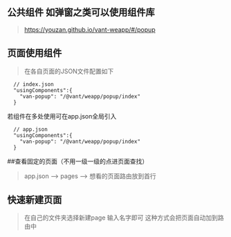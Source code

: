 ﻿## 公共组件 如弹窗之类可以使用组件库
> https://youzan.github.io/vant-weapp/#/popup

## 页面使用组件
> 在各自页面的JSON文件配置如下
```
  // index.json
  "usingComponents":{
    "van-popup": "/@vant/weapp/popup/index"
  }
```

若组件在多处使用可在app.json全局引入
```
  // app.json
  "usingComponents":{
    "van-popup": "/@vant/weapp/popup/index"
  }
```

##查看固定的页面（不用一级一级的点进页面查找）
> app.json --> pages --> 想看的页面路由放到首行


## 快速新建页面
> 在自己的文件夹选择新建page 输入名字即可 这种方式会把页面自动加到路由中